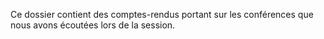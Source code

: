 Ce dossier contient des comptes-rendus portant sur les conférences que nous avons écoutées lors de la session.
